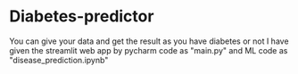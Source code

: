 # Diabetes-predictor
You can give your data and get the result as you have diabetes or not
 I have given the streamlit web app by pycharm code as "main.py" and ML code as "disease_prediction.ipynb"
 
